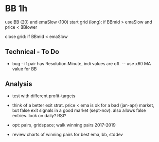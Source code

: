 # BB 1h
use BB (20) and emaSlow (100)
start grid (long):
if BBmid > emaSlow and price < BBlower

close grid:
if BBmid < emaSlow


## Technical - To Do

- bug - if pair has Resolution.Minute, indi values are off.
-- use x60 MA value for BB

## Analysis

+ test with different profit-targets

- think of a better exit strat.
price < ema is ok for a bad (jan-apr) market, but false exit signals in a good market (sept-nov). also allows false entries.
look on daily? RSI?

- opt: pairs, gridspace; walk winning pairs 2017-2019
- review charts of winning pairs for best ema, bb, stddev
